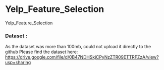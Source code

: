 # Yelp_Feature_Selection
Yelp_Feature_Selection


### Dataset :
As the dataset was more than 100mb, could not upload it directly to the github
Please find the dataset here:
https://drive.google.com/file/d/0B47NDHSkjCPyNzZTR09ETTRFZzA/view?usp=sharing

